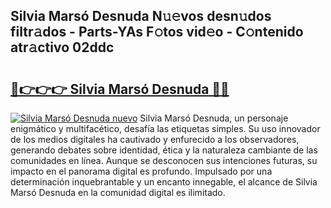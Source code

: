 ## Silvia Marsó Desnuda N𝚞𝚎vos desn𝚞dos filtr𝚊dos - Parts-YAs F𝚘tos vid𝚎o - C𝚘ntenido atr𝚊ctivo 02ddc

# <h2><a href="http://mb2ecxx.tromn.icu/?c=Silvia+Mars%c3%b3+Desnuda">🔗👉👉👉 Silvia Marsó Desnuda 🔗🔗</a></h2>

[![Silvia Marsó Desnuda nuevo](https://i.imgur.com/pEAQMta.gif)](http://mb2ecxx.tromn.icu/?c=Silvia+Mars%c3%b3+Desnuda)
Silvia Marsó Desnuda, un personaje enigmático y multifacético, desafía las etiquetas simples. Su uso innovador de los medios digitales ha cautivado y enfurecido a los observadores, generando debates sobre identidad, ética y la naturaleza cambiante de las comunidades en línea. Aunque se desconocen sus intenciones futuras, su impacto en el panorama digital es profundo. Impulsado por una determinación inquebrantable y un encanto innegable, el alcance de Silvia Marsó Desnuda en la comunidad digital es ilimitado.
